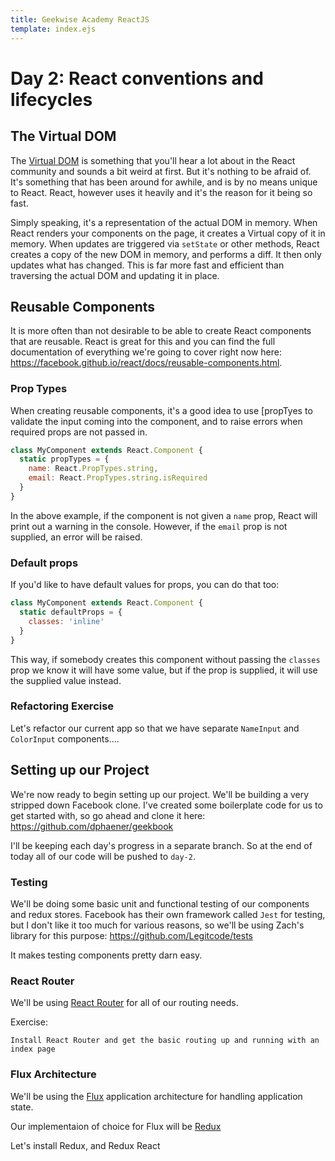 ```yaml
---
title: Geekwise Academy ReactJS
template: index.ejs
---
```


# Day 2: React conventions and lifecycles

## The Virtual DOM

The [Virtual DOM](https://facebook.github.io/react/docs/glossary.html) is
something that you'll hear a lot about in the React community and sounds a bit
weird at first. But it's nothing to be afraid of. It's something that has been
around for awhile, and is by no means unique to React. React, however uses it
heavily and it's the reason for it being so fast.

Simply speaking, it's a representation of the actual DOM in memory. When
React renders your components on the page, it creates a Virtual copy of it in
memory. When updates are triggered via `setState` or other methods, React creates
a copy of the new DOM in memory, and performs a diff. It then only updates what
has changed. This is far more fast and efficient than traversing the actual DOM
and updating it in place.

## Reusable Components

It is more often than not desirable to be able to create React components that
are reusable. React is great for this and you can find the full documentation
of everything we're going to cover right now here: https://facebook.github.io/react/docs/reusable-components.html.

### Prop Types

When creating reusable components, it's a good idea to use [propTyes to validate
the input coming into the component, and to raise errors when required props
are not passed in.

```js
class MyComponent extends React.Component {
  static propTypes = {
    name: React.PropTypes.string,
    email: React.PropTypes.string.isRequired
  }
}
```

In the above example, if the component is not given a `name` prop, React will
print out a warning in the console. However, if the `email` prop is not supplied,
an error will be raised.

### Default props

If you'd like to have default values for props, you can do that too:

```js
class MyComponent extends React.Component {
  static defaultProps = {
    classes: 'inline'
  }
}
```

This way, if somebody creates this component without passing the `classes` prop
we know it will have some value, but if the prop is supplied, it will use the
supplied value instead.

### Refactoring Exercise

Let's refactor our current app so that we have separate `NameInput` and `ColorInput`
components....

## Setting up our Project

We're now ready to begin setting up our project. We'll be building a very stripped
down Facebook clone. I've created some boilerplate code for us to get started
with, so go ahead and clone it here: https://github.com/dphaener/geekbook

I'll be keeping each day's progress in a separate branch. So at the end of
today all of our code will be pushed to `day-2`.

### Testing

We'll be doing some basic unit and functional testing of our components and
redux stores. Facebook has their own framework called `Jest` for testing, but
I don't like it too much for various reasons, so we'll be using Zach's library
for this purpose: https://github.com/Legitcode/tests

It makes testing components pretty darn easy.

### React Router

We'll be using [React Router](https://github.com/rackt/react-router) for all of
our routing needs.

Exercise:

`Install React Router and get the basic routing up and running with an index page`

### Flux Architecture

We'll be using the [Flux](https://facebook.github.io/flux/docs/overview.html)
application architecture for handling application state.

Our implementaion of choice for Flux will be [Redux](https://github.com/rackt/redux)

Let's install Redux, and Redux React
